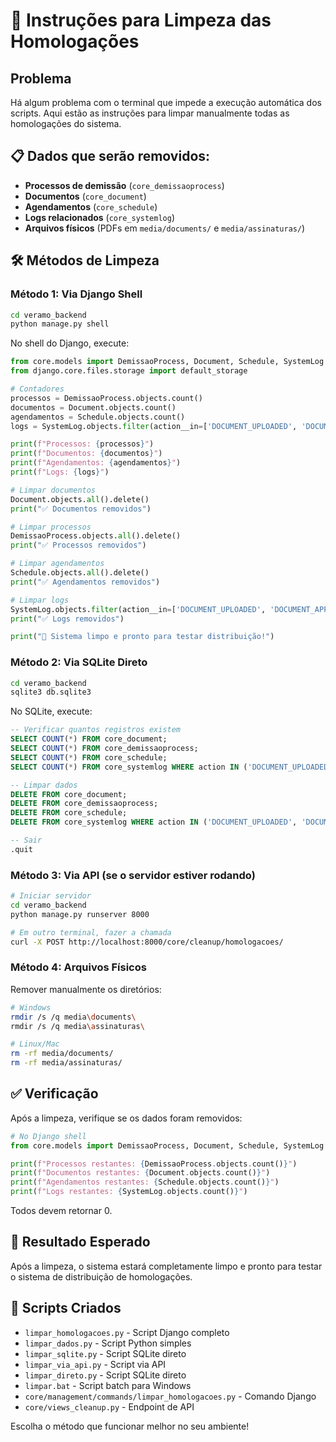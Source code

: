 # 🧹 Instruções para Limpeza das Homologações

## Problema
Há algum problema com o terminal que impede a execução automática dos scripts. Aqui estão as instruções para limpar manualmente todas as homologações do sistema.

## 📋 Dados que serão removidos:
- **Processos de demissão** (`core_demissaoprocess`)
- **Documentos** (`core_document`) 
- **Agendamentos** (`core_schedule`)
- **Logs relacionados** (`core_systemlog`)
- **Arquivos físicos** (PDFs em `media/documents/` e `media/assinaturas/`)

## 🛠️ Métodos de Limpeza

### Método 1: Via Django Shell
```bash
cd veramo_backend
python manage.py shell
```

No shell do Django, execute:
```python
from core.models import DemissaoProcess, Document, Schedule, SystemLog
from django.core.files.storage import default_storage

# Contadores
processos = DemissaoProcess.objects.count()
documentos = Document.objects.count()
agendamentos = Schedule.objects.count()
logs = SystemLog.objects.filter(action__in=['DOCUMENT_UPLOADED', 'DOCUMENT_APPROVED', 'DOCUMENT_REJECTED', 'HOMOLOGATION_COMPLETED', 'SCHEDULE_CREATED', 'SCHEDULE_UPDATED', 'SCHEDULE_DELETED']).count()

print(f"Processos: {processos}")
print(f"Documentos: {documentos}")
print(f"Agendamentos: {agendamentos}")
print(f"Logs: {logs}")

# Limpar documentos
Document.objects.all().delete()
print("✅ Documentos removidos")

# Limpar processos
DemissaoProcess.objects.all().delete()
print("✅ Processos removidos")

# Limpar agendamentos
Schedule.objects.all().delete()
print("✅ Agendamentos removidos")

# Limpar logs
SystemLog.objects.filter(action__in=['DOCUMENT_UPLOADED', 'DOCUMENT_APPROVED', 'DOCUMENT_REJECTED', 'HOMOLOGATION_COMPLETED', 'SCHEDULE_CREATED', 'SCHEDULE_UPDATED', 'SCHEDULE_DELETED']).delete()
print("✅ Logs removidos")

print("🎯 Sistema limpo e pronto para testar distribuição!")
```

### Método 2: Via SQLite Direto
```bash
cd veramo_backend
sqlite3 db.sqlite3
```

No SQLite, execute:
```sql
-- Verificar quantos registros existem
SELECT COUNT(*) FROM core_document;
SELECT COUNT(*) FROM core_demissaoprocess;
SELECT COUNT(*) FROM core_schedule;
SELECT COUNT(*) FROM core_systemlog WHERE action IN ('DOCUMENT_UPLOADED', 'DOCUMENT_APPROVED', 'DOCUMENT_REJECTED', 'HOMOLOGATION_COMPLETED', 'SCHEDULE_CREATED', 'SCHEDULE_UPDATED', 'SCHEDULE_DELETED');

-- Limpar dados
DELETE FROM core_document;
DELETE FROM core_demissaoprocess;
DELETE FROM core_schedule;
DELETE FROM core_systemlog WHERE action IN ('DOCUMENT_UPLOADED', 'DOCUMENT_APPROVED', 'DOCUMENT_REJECTED', 'HOMOLOGATION_COMPLETED', 'SCHEDULE_CREATED', 'SCHEDULE_UPDATED', 'SCHEDULE_DELETED');

-- Sair
.quit
```

### Método 3: Via API (se o servidor estiver rodando)
```bash
# Iniciar servidor
cd veramo_backend
python manage.py runserver 8000

# Em outro terminal, fazer a chamada
curl -X POST http://localhost:8000/core/cleanup/homologacoes/
```

### Método 4: Arquivos Físicos
Remover manualmente os diretórios:
```bash
# Windows
rmdir /s /q media\documents\
rmdir /s /q media\assinaturas\

# Linux/Mac
rm -rf media/documents/
rm -rf media/assinaturas/
```

## ✅ Verificação
Após a limpeza, verifique se os dados foram removidos:

```python
# No Django shell
from core.models import DemissaoProcess, Document, Schedule, SystemLog

print(f"Processos restantes: {DemissaoProcess.objects.count()}")
print(f"Documentos restantes: {Document.objects.count()}")
print(f"Agendamentos restantes: {Schedule.objects.count()}")
print(f"Logs restantes: {SystemLog.objects.count()}")
```

Todos devem retornar 0.

## 🎯 Resultado Esperado
Após a limpeza, o sistema estará completamente limpo e pronto para testar o sistema de distribuição de homologações.

## 📝 Scripts Criados
- `limpar_homologacoes.py` - Script Django completo
- `limpar_dados.py` - Script Python simples
- `limpar_sqlite.py` - Script SQLite direto
- `limpar_via_api.py` - Script via API
- `limpar_direto.py` - Script SQLite direto
- `limpar.bat` - Script batch para Windows
- `core/management/commands/limpar_homologacoes.py` - Comando Django
- `core/views_cleanup.py` - Endpoint de API

Escolha o método que funcionar melhor no seu ambiente!
